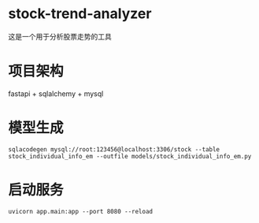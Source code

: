 # stock-trend-analyzer
这是一个用于分析股票走势的工具

# 项目架构
fastapi + sqlalchemy + mysql

# 模型生成
```shell
sqlacodegen mysql://root:123456@localhost:3306/stock --table stock_individual_info_em --outfile models/stock_individual_info_em.py
```

# 启动服务
```shell
uvicorn app.main:app --port 8080 --reload
```